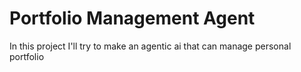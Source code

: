 # Portfolio Management Agent
In this project I'll try to make an agentic ai that can manage personal portfolio 
